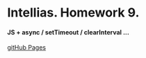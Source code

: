 # Intellias. Homework 9.

#### JS + async / setTimeout / clearInterval ...

[gitHub Pages](https://jpee2k.github.io/goit-js-hw-09/dist/)
